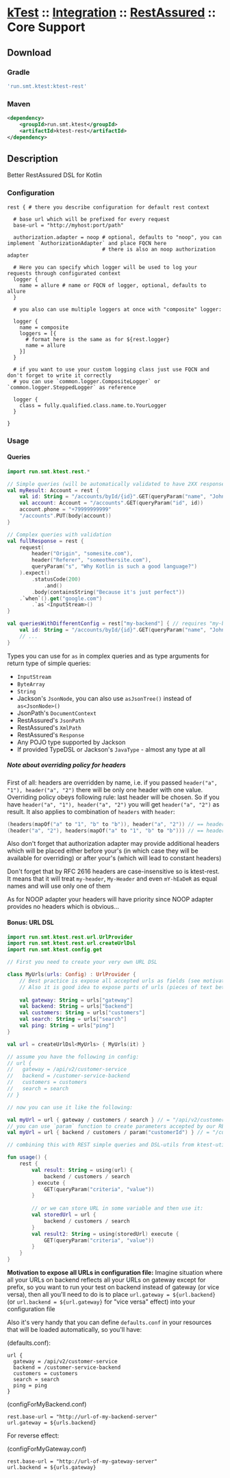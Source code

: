 # [kTest](..) :: [Integration](../README.md) :: [RestAssured](README.md) :: Core Support

## Download

### Gradle

```groovy
'run.smt.ktest:ktest-rest'
```

### Maven

```xml
<dependency>
    <groupId>run.smt.ktest</groupId>
    <artifactId>ktest-rest</artifactId>
</dependency>
```

## Description

Better RestAssured DSL for Kotlin

### Configuration

```hocon
rest { # there you describe configuration for default rest context

  # base url which will be prefixed for every request
  base-url = "http://myhost:port/path"
  
  authorization.adapter = noop # optional, defaults to "noop", you can implement `AuthorizationAdapter` and place FQCN here
                               # there is also an noop authorization adapter
  
  # Here you can specify which logger will be used to log your requests through configurated context
  logger {
    name = allure # name or FQCN of logger, optional, defaults to allure
  }
  
  # you also can use multiple loggers at once with "composite" logger:
  
  logger {
    name = composite
    loggers = [{
      # format here is the same as for ${rest.logger}
      name = allure
    }]
  }
  
  # if you want to use your custom logging class just use FQCN and don't forget to write it correctly
  # you can use `common.logger.CompositeLogger` or `common.logger.SteppedLogger` as reference
  
  logger {
    class = fully.qualified.class.name.to.YourLogger
  }  

}
```

### Usage

#### Queries

```kotlin
import run.smt.ktest.rest.*

// Simple queries (will be automatically validated to have 2XX response code)
val myResult: Account = rest {
    val id: String = "/accounts/byId/{id}".GET(queryParam("name", "John Doe"), pathParam("id", 10))
    val account: Account = "/accounts".GET(queryParam("id", id))
    account.phone = "+79999999999"
    "/accounts".PUT(body(account))
}

// Complex queries with validation
val fullResponse = rest {
    request(
        header("Origin", "somesite.com"),
        header("Referer", "someothersite.com"),
        queryParam("s", "Why Kotlin is such a good language?")
    ).expect()
        .statusCode(200)
            .and()
        .body(containsString("Because it's just perfect"))
    .`when`().get("google.com")
        .`as`<InputStream>()
}

val queriesWithDifferentConfig = rest["my-backend"] { // requires "my-backend" configuration section
    val id: String = "/accounts/byId/{id}".GET(queryParam("name", "John Doe"), pathParam("id", 10))
    // ...
}
```

Types you can use for `as` in complex queries and as type arguments for return type of simple queries:

 - `InputStream`
 - `ByteArray`
 - `String`
 - Jackson's `JsonNode`, you can also use `asJsonTree()` instead of `as<JsonNode>()`
 - JsonPath's `DocumentContext`
 - RestAssured's `JsonPath`
 - RestAssured's `XmlPath`
 - RestAssured's `Response`
 - Any POJO type supported by Jackson
 - If provided TypeDSL or Jackson's `JavaType` - almost any type at all

##### Note about overriding policy for headers


First of all: headers are overridden by name, i.e. if you passed `header("a", "1"), header("a", "2")` there will be only
one header with one value. Overriding policy obeys following rule: last header will be chosen.
So if you have `header("a", "1"), header("a", "2")` you will get `header("a", "2")` as result. It also applies to combination of
`headers` with `header`:

```kotlin
(headers(mapOf("a" to "1", "b" to "b")), header("a", "2")) // == header("a", "2"), header("b", "b")
(header("a", "2"), headers(mapOf("a" to "1", "b" to "b"))) // == header("a", "1"), header("b", "b")
```

Also don't forget that authorization adapter may provide additional headers which will be placed
either before your's (in which case they will be available for overriding) or after your's (which will lead to constant headers)

Don't forget that by RFC 2616 headers are case-insensitive so is ktest-rest. It means that it will
treat `my-header`, `My-Header` and even `mY-hEaDeR` as equal names and will use only one of them 

As for NOOP adapter your headers will have priority since NOOP adapter provides no headers which is obvious...

#### Bonus: URL DSL

```kotlin
import run.smt.ktest.rest.url.UrlProvider
import run.smt.ktest.rest.url.createUrlDsl
import run.smt.ktest.config.get

// First you need to create your very own URL DSL

class MyUrls(urls: Config) : UrlProvider {
    // Best practice is expose all accepted urls as fields (see motivation below)
    // Also it is good idea to expose parts of urls (pieces of text between "/") and not the full urls at least because it looks just great :) 
    
    val gateway: String = urls["gateway"]
    val backend: String = urls["backend"]
    val customers: String = urls["customers"]
    val search: String = urls["search"]
    val ping: String = urls["ping"]
}

val url = createUrlDsl<MyUrls> { MyUrls(it) }

// assume you have the following in config:
// url {
//   gateway = /api/v2/customer-service
//   backend = /customer-service-backend
//   customers = customers
//   search = search
// }

// now you can use it like the following:

val myUrl = url { gateway / customers / search } // = "/api/v2/customer-service/customers/search"
// you can use `param` function to create parameters accepted by our REST component
val myUrl = url { backend / customers / param("customerId") } // = "/customer-service-backend/customers/{customerId}"

// combining this with REST simple queries and DSL-utils from ktest-utils we can get following:

fun usage() {
    rest {
        val result: String = using(url) {
            backend / customers / search
        } execute {
            GET(queryParam("criteria", "value"))
        }
        
        // or we can store URL in some variable and then use it:
        val storedUrl = url {
            backend / customers / search
        }
        val result2: String = using(storedUrl) execute {
            GET(queryParam("criteria", "value"))
        }
    }
}
```

**Motivation to expose all URLs in configuration file:**
Imagine situation where all your URLs on backend reflects all your URLs on gateway except for prefix, so you want to
run your test on backend instead of gateway (or vice versa), then all you'll need to do is to place
`url.gateway = ${url.backend}` (or `url.backend = ${url.gateway}` for "vice versa" effect) into your configuration file

Also it's very handy that you can define `defaults.conf` in your resources that will be loaded automatically, so you'll have:

(defaults.conf):
```hocon
url {
  gateway = /api/v2/customer-service
  backend = /customer-service-backend
  customers = customers
  search = search
  ping = ping
}
```

(configForMyBackend.conf)
```hocon
rest.base-url = "http://url-of-my-backend-server"
url.gateway = ${urls.backend}
```

For reverse effect:

(configForMyGateway.conf)
```hocon
rest.base-url = "http://url-of-my-gateway-server"
url.backend = ${urls.gateway}
```
